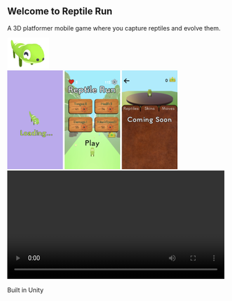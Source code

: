 ## Welcome to Reptile Run
A 3D platformer mobile game where you capture reptiles and evolve them.

<img alt="Image of Gecko's happy face" src="https://github.com/DevMoose-G/reptile-run/blob/main/Promotional/happy.gif?raw=true" width="96">

<div>
    <span><img alt="Image of Game Loading" src="https://github.com/DevMoose-G/reptile-run/blob/main/Promotional/Screenshots/LoadingIMG.png?raw=true" width="128"></span>
    <span><img alt="Image of the start screen for the game" src="https://github.com/DevMoose-G/reptile-run/blob/main/Promotional/Screenshots/StartIMG.png?raw=true" width="128"></span>
    <span><img alt="Image of the store menu for the game" src="https://github.com/DevMoose-G/reptile-run/blob/main/Promotional/Screenshots/StoreIMG.png?raw=true" width="128"></span>
</div>

<video controls width="500">
  <source src="https://github.com/DevMoose-G/reptile-run/blob/main/Promotional/Screenshots/Runthrough.mp4?raw=true" type="video/mp4" />
</video>

Built in Unity